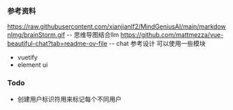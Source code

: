### 参考资料
https://raw.githubusercontent.com/xianjianlf2/MindGeniusAI/main/markdownImg/brainStorm.gif -- 思维导图结合llm
https://github.com/mattmezza/vue-beautiful-chat?tab=readme-ov-file -- chat 参考设计
可以使用一些模块
- vuetify
- element ui

### Todo
- 创建用户标识符用来标记每个不同用户